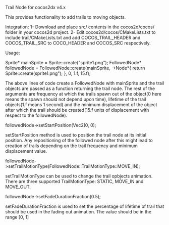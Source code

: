 Trail Node for cocos2dx v4.x

This provides functionality to add trails to moving objects.

Integration:
1- Download and place src/ contents in the cocos2d/cocos/ folder in your cocos2d project.
2- Edit cocos2d/cocos/CMakeLists.txt to include trail/CMakeLists.txt and add COCOS_TRAIL_HEADER and COCOS_TRAIL_SRC to COCO_HEADER and COCOS_SRC respectively.

Usage:

Sprite* mainSprite = Sprite::create("sprite1.png");
FollowedNode* followedNode = FollowedNode::create(mainSprite, []()->Node*{
		return Sprite::create(sprite1.png");
}, 0, 1.f, 15.f);

The above lines of code create a FollowedNode with mainSprite and the trail objects are passed as a function returning the trail node. The rest of the arguments are frequency at which the trails spawn out of the object(0 here means the spawn should not depend upon time), lifetime of the trail objects(1.f means 1 second) and the minimum displacement of the object after which the trail should be created(15.f units of displacement with respect to the followedNode).

followedNode->setStartPosition(Vec2(0, 0);

setStartPosition method is used to position the trail node at its initial position. Any repositioning of the followed node after this might lead to creation of trails depending on the trail frequency and minimum displacement value.

followedNode->setTrailMotionType(FollowedNode::TrailMotionType::MOVE_IN);

setTrailMotionType can be used to change the trail opbjects animation. There are three supported TrailMotionType: STATIC, MOVE_IN and MOVE_OUT.

followedNode->setFadeDurationFraction(0.5);

setFadeDurationFraction is used to set the percentage of lifetime of trail that should be used in the fading out animation. The value should be in the range [0, 1]